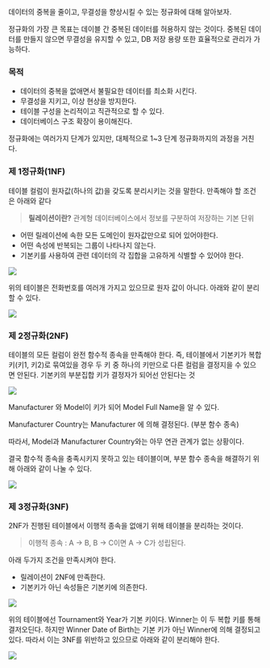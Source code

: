 데이터의 중복을 줄이고, 무결성을 향상시킬 수 있는 정규화에 대해 알아보자.

정규화의 가장 큰 목표는 데이블 간 중복된 데이터를 허용하지 않는 것이다.
중복된 데이터를 만들지 않으면 무결성을 유지할 수 있고, DB 저장 용량 또한 효율적으로 관리가 가능하다.

### 목적

-  데이터의 중복을 없애면서 불필요한 데이터를 최소화 시킨다.
-  무결성을 지키고, 이상 현상을 방지한다.
-  테이블 구성을 논리적이고 직관적으로 할 수 있다.
-  데이터베이스 구조 확장이 용이해진다.

정규화에는 여러가지 단계가 있지만, 대체적으로 1~3 단계 정규화까지의 과정을 거친다.

### 제 1정규화(1NF)

테이블 컬럼이 원자값(하나의 값)을 갖도록 분리시키는 것을 말한다.
만족해야 할 조건은 아래와 같다

> **릴레이션이란?**
> 관계형 데이터베이스에서 정보를 구분하여 저장하는 기본 단위

-  어떤 릴레이션에 속한 모든 도메인이 원자값만으로 되어 있어야한다.
-  어떤 속성에 반복되는 그룹이 나타나지 않는다.
-  기본키를 사용하여 관련 데이터의 각 집합을 고유하게 식별할 수 있어야 한다.

![](https://camo.githubusercontent.com/008205bc3294ae13e8fe59ef612cf49857f8cd61c2ad67a71d4e94ab5336f92d/687474703a2f2f646c2e64726f70626f782e636f6d2f732f397338766f77647a733374363675772f254543253841254134254544253831254143254542254136254230254543253833254237253230323031382d31322d303225323031372e35302e30322e706e67)

위의 테이블은 전화번호를 여러개 가지고 있으므로 원자 값이 아니다. 아래와 같이 분리 할 수 있다.

![](https://camo.githubusercontent.com/04060a39b886e9a1359df544d630454d014931aa89a980f665aaac775e534883/687474703a2f2f646c2e64726f70626f782e636f6d2f732f317272386f667875793436693631622f254543253841254134254544253831254143254542254136254230254543253833254237253230323031382d31322d303225323031382e30302e35322e706e67)

### 제 2정규화(2NF)

테이블의 모든 컬럼이 완전 함수적 종속을 만족해야 한다.
즉, 테이블에서 기본키가 복합키(키1, 키2)로 묶여있을 경우 두 키 중 하나의 키만으로 다른 컬럼을 결정지을 수 있으면 안된다.
기본키의 부분집합 키가 결정자가 되어선 안된다는 것

![](https://camo.githubusercontent.com/da1feb62b59d3e812a9c2a6142994812badb7a5d40ead171d5609548d3399b41/687474703a2f2f646c2e64726f70626f782e636f6d2f732f633278667864616e6275696177316c2f254543253841254134254544253831254143254542254136254230254543253833254237253230323031382d31322d303325323030362e35382e31372e706e67)

Manufacturer 와 Model이 키가 되어 Model Full Name을 알 수 있다.

Manufacturer Country는 Manufacturer 에 의해 결정된다. (부분 함수 종속)

따라서, Model과 Manufacturer Country와는 아무 연관 관계가 없는 상황이다.

결국 함수적 종속을 충족시키지 못하고 있는 테이블이며, 부분 함수 종속을 해결하기 위해 아래와 같이 나눌 수 있다.

![](https://camo.githubusercontent.com/2671c2619b1c512b4c74bffeb23228cf5852895699dfecffaba9ad11bb2c9692/687474703a2f2f646c2e64726f70626f782e636f6d2f732f783834383135393864686e707a65672f254543253841254134254544253831254143254542254136254230254543253833254237253230323031382d31322d303325323031302e35382e31352e706e67)

### 제 3정규화(3NF)

2NF가 진행된 테이블에서 이행적 종속을 없애기 위해 테이블을 분리하는 것이다.

> 이행적 종속 : A -> B, B -> C이면 A -> C가 성립된다.

아래 두가지 조건을 만족시켜야 한다.

-  릴레이션이 2NF에 만족한다.
-  기본키가 아닌 속성들은 기본키에 의존한다.

![](https://camo.githubusercontent.com/6daba93a15ddd74772f360dab085b519bcbc111d4ee9cad86526d293302cd559/687474703a2f2f646c2e64726f70626f782e636f6d2f732f7874666f657476386867366a6e33662f254543253841254134254544253831254143254542254136254230254543253833254237253230323031382d31322d303325323031322e35392e34362e706e67)

위의 테이블에선 Tournament와 Year가 기본 키이다.
Winner는 이 두 복합 키를 통해 결저오딘다.
하지만 Winner Date of Birth는 기본 키가 아닌 Winner에 의해 결정되고 있다.
따라서 이는 3NF를 위반하고 있으므로 아래와 같이 분리해야 한다.

![](https://camo.githubusercontent.com/6cb35e306f21e6aadf20e28cf536f5fa1a40d3f03ac8c2211adf2da0e189ab82/687474703a2f2f646c2e64726f70626f782e636f6d2f732f6b7330336e6b6332366e736666696e2f254543253841254134254544253831254143254542254136254230254543253833254237253230323031382d31322d303425323031342e35312e33392e706e67)

